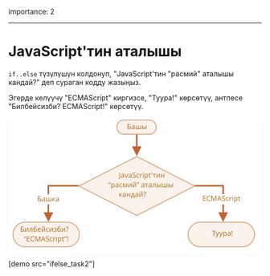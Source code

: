 importance: 2

---

# JavaScript'тин аталышы

`if..else` түзүлүшүн колдонуп, "JavaScript'тин "расмий" аталышы кандай?" деп сураган кодду жазыңыз.

Эгерде келүүчү "ECMAScript" киргизсе, "Туура!" көрсөтүү, антпесе "Билбейсизби? ECMAScript!" көрсөтүү.

![](ifelse_task2.svg)

[demo src="ifelse_task2"]

